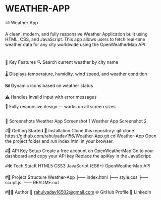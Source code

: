 # WEATHER-APP
⛅ Weather App

A clean, modern, and fully responsive Weather Application built using HTML, CSS, and JavaScript. 
This app allows users to fetch real-time weather data for any city worldwide using the OpenWeatherMap API.

#
🌟 Key Features
🔍 Search current weather by city name

🌡️ Displays temperature, humidity, wind speed, and weather condition

🖼️ Dynamic icons based on weather status

⚠️ Handles invalid input with error messages

📱 Fully responsive design — works on all screen sizes

##
📸 Screenshots
Weather App Screenshot 1
Weather App Screenshot 2

#🚀 Getting Started
 🔧 Installation Clone this repository: git clone https://github.com/rahulyadav156/Weather-App.git cd Weather-App Open the project folder and run index.html in your browser.
 
#🔐 API Key Setup
Create a free account on OpenWeatherMap
Go to your dashboard and copy your API key
Replace the apiKey in the JavaScript:

#🛠️ Tech StacK
HTML5 
CSS3 
JavaScript (ES6+)
OpenWeatherMap API


#📁 Project Structure Weather-App
├── index.html
├── style.css
├── script.js
└── README.md

#🙋‍♂️ Author
📧 rahulyadav16502@gmail.com
🌐 GitHub Profile
🔗 LinkedIn

